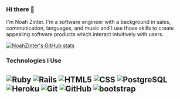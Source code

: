 ### Hi there 👋
I'm Noah Zinter. I'm a software engineer with a background in sales, communication, languages, and music and I use those skills to create appealing software products which interact intuitively with users. 

[![NoahZinter's GitHub stats](https://github-readme-stats.vercel.app/api?username=noahzinter)](https://github.com/noahzinter/github-readme-stats)


 ### Technologies I Use

![Ruby](https://img.shields.io/badge/-Ruby-000?&logo=Ruby&logoColor=F90)
![Rails](https://img.shields.io/badge/-Rails-000?&logo=ruby-on-rails&logoColor=F90)
![HTML5](https://img.shields.io/badge/-HTML5-000?&logo=HTML5)
![CSS](https://img.shields.io/badge/-CSS-000?&logo=css3)
![PostgreSQL](https://img.shields.io/badge/-PostgreSQL-000?&logo=postgresql)
![Heroku](https://img.shields.io/badge/-Heroku-000?&logo=heroku)
![Git](https://img.shields.io/badge/-Git-000?&logo=git)
![GitHub](https://img.shields.io/badge/-GitHub-000?&logo=github)
![bootstrap](https://img.sheilds.io/badge/-Bootstrap-000?&logo=bootstrap)
---

